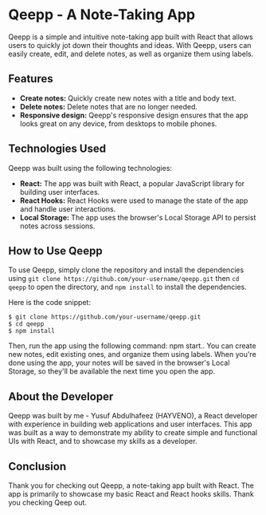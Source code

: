 # Qeepp - A Note-Taking App

Qeepp is a simple and intuitive note-taking app built with React that allows users to quickly jot down their thoughts and ideas. With Qeepp, users can easily create, edit, and delete notes, as well as organize them using labels.

## Features

- **Create notes:** Quickly create new notes with a title and body text.
- **Delete notes:** Delete notes that are no longer needed.
- **Responsive design:** Qeepp's responsive design ensures that the app looks great on any device, from desktops to mobile phones.

## Technologies Used

Qeepp was built using the following technologies:

- **React:** The app was built with React, a popular JavaScript library for building user interfaces.
- **React Hooks:** React Hooks were used to manage the state of the app and handle user interactions.
- **Local Storage:** The app uses the browser's Local Storage API to persist notes across sessions.

## How to Use Qeepp

To use Qeepp, simply clone the repository and install the dependencies using `git clone https://github.com/your-username/qeepp.git` then `cd qeepp` to open the directory, and `npm install` to install the dependencies. 

Here is the code snippet:
``` 
$ git clone https://github.com/your-username/qeepp.git
$ cd qeepp
$ npm install
```



Then, run the app using the following command: npm start.. You can create new notes, edit existing ones, and organize them using labels. When you're done using the app, your notes will be saved in the browser's Local Storage, so they'll be available the next time you open the app.

## About the Developer

Qeepp was built by me - Yusuf Abdulhafeez (HAYVENO), a React developer with experience in building web applications and user interfaces. This app was built as a way to demonstrate my ability to create simple and functional UIs with React, and to showcase my skills as a developer.

## Conclusion

Thank you for checking out Qeepp, a note-taking app built with React. The app is primarily to showcase my basic React and React hooks skills. Thank you checking Qeep out.
